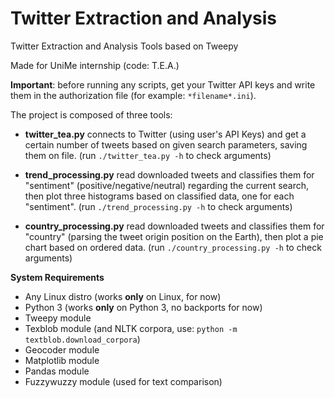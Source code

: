 # Twitter Extraction and Analysis
Twitter Extraction and Analysis Tools based on Tweepy

Made for UniMe internship (code: T.E.A.)

<b>Important</b>: before running any scripts, get your Twitter API keys and write them in the authorization file (for example: `*filename*.ini`).

The project is composed of three tools:

- <b>twitter_tea.py</b> connects to Twitter (using user's API Keys) and get a certain number of tweets based on given search parameters, saving them on file. (run `./twitter_tea.py -h` to check arguments)

- <b>trend_processing.py</b> read downloaded tweets and classifies them for "sentiment" (positive/negative/neutral) regarding the current search, then plot three histograms based on classified data, one for each "sentiment". (run `./trend_processing.py -h` to check arguments)

- <b>country_processing.py</b> read downloaded tweets and classifies them for "country" (parsing the tweet origin position on the Earth), then plot a pie chart based on ordered data. (run `./country_processing.py -h` to check arguments)

**System Requirements**
- Any Linux distro (works **only** on Linux, for now)
- Python 3 (works **only** on Python 3, no backports for now)
- Tweepy module
- Texblob module (and NLTK corpora, use: `python -m textblob.download_corpora`)
- Geocoder module
- Matplotlib module
- Pandas module
- Fuzzywuzzy module (used for text comparison)
